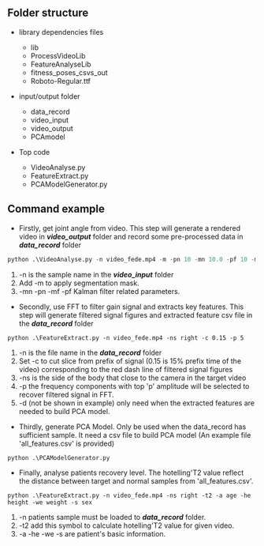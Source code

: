 ## Folder structure

- library dependencies files
  - lib
  - ProcessVideoLib
  - FeatureAnalyseLib
  - fitness_poses_csvs_out
  - Roboto-Regular.ttf

- input/output folder
  - data_record
  - video_input
  - video_output
  - PCAmodel
- Top code
  - VideoAnalyse.py
  - FeatureExtract.py
  - PCAModelGenerator.py

## Command example

- Firstly, get joint angle from video. This step will generate a rendered video in ***video_output*** folder and record some pre-processed data in ***data_record*** folder

```python
python .\VideoAnalyse.py -n video_fede.mp4 -m -pn 10 -mn 10.0 -pf 10 -mf 10.0
```

1. -n is the sample name in the ***video_input*** folder
2. Add -m to apply segmentation mask.
3. -mn -pn -mf -pf Kalman filter related parameters.



- Secondly,  use FFT to filter gain signal and extracts key features. This step will generate filtered signal figures and extracted feature csv file in the  ***data_record*** folder

```
python .\FeatureExtract.py -n video_fede.mp4 -ns right -c 0.15 -p 5
```

1. -n is the file name in the ***data_record*** folder
2. Set -c to cut slice from prefix of signal (0.15 is 15% prefix time of the video) corresponding to the red dash line of filtered signal figures
3. -ns is the side of the body that close to the camera in the target video
4. -p the frequency components with top 'p' amplitude will be selected to recover filtered signal in FFT.
5. -d (not be shown in example) only need when the extracted features are needed to build PCA model. 



- Thirdly, generate PCA Model. Only be used when the data_record has sufficient sample. It need a csv file to build PCA model (An example file 'all_features.csv' is provided)

```
python .\PCAModelGenerator.py
```



- Finally, analyse patients recovery level. The hotelling'T2 value reflect the distance between target and normal samples from 'all_features.csv'.

```
python .\FeatureExtract.py -n video_fede.mp4 -ns right -t2 -a age -he height -we weight -s sex
```

1. -n patients sample must be loaded to ***data_record*** folder.
2. -t2 add this symbol to calculate hotelling'T2 value for given video.
3.  -a -he -we -s are patient's basic information.

